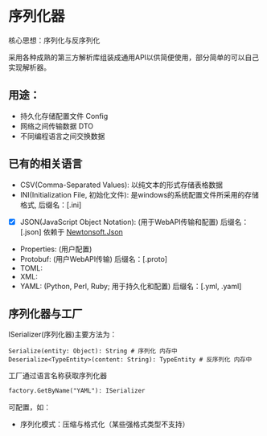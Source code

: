 # 序列化器

核心思想：序列化与反序列化

采用各种成熟的第三方解析库组装成通用API以供简便使用，部分简单的可以自己实现解析器。

## 用途：

- 持久化存储配置文件 Config
- 网络之间传输数据 DTO
- 不同编程语言之间交换数据

## 已有的相关语言

- CSV(Comma-Separated Values): 以纯文本的形式存储表格数据
- INI(Initialization File, 初始化文件): 是windows的系统配置文件所采用的存储格式, 后缀名：[.ini]
- [x] JSON(JavaScript Object Notation): (用于WebAPI传输和配置) 后缀名：[.json] 依赖于 [Newtonsoft.Json](https://github.com/JamesNK/Newtonsoft.Json)
- Properties: (用户配置)
- Protobuf: (用户WebAPI传输) 后缀名：[.proto]
- TOML:
- XML:
- YAML: (Python, Perl, Ruby; 用于持久化和配置) 后缀名：[.yml, .yaml]

## 序列化器与工厂

ISerializer(序列化器)主要方法为：
```
Serialize(entity: Object): String # 序列化 内存中
Deserialize<TypeEntity>(content: String): TypeEntity # 反序列化 内存中
```
工厂通过语言名称获取序列化器
```txt
factory.GetByName("YAML"): ISerializer
```
可配置，如：
- 序列化模式：压缩与格式化（某些强格式类型不支持）
